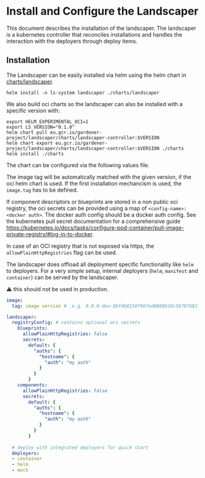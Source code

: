 # Install and Configure the Landscaper

This document describes the installation of the landscaper.
The landscaper is a kubernetes controller that reconciles installations and handles the interaction with the deployers through deploy items.

## Installation

The Landscaper can be easily installed via helm using the helm chart in [charts/landscaper](charts/landscaper).

```
helm install -n ls-system landscaper ./charts/landscaper
```

We also build oci charts so the landscaper can also be installed with a specific version with:
```
export HELM_EXPERIMENTAL_OCI=1
export LS_VERSION="0.1.0"
helm chart pull eu.gcr.io/gardener-project/landscaper/charts/landscaper-controller:$VERSION
helm chart export eu.gcr.io/gardener-project/landscaper/charts/landscaper-controller:$VERSION ./charts
helm install ./charts
```

The chart can be configured via the following values file.

The image tag will be automatically matched with the given version, if the oci helm chart is used.
If the first installation mechancism is used, the `image.tag` has to be defined.

If component descriptors or blueprints are stored in a non public oci registry, 
the oci secrets can be provided using a map of `<config-name>: <docker auth>`.
The docker auth config should be a docker auth config. 
See the kubernetes pull secret documentation for a comprehensive guide https://kubernetes.io/docs/tasks/configure-pod-container/pull-image-private-registry/#log-in-to-docker.

In case of an OCI registry that is not exposed via https, the `allowPlainHttpRegistries` flag can be used.

The landscaper does offload all deployment specific functionality like `helm` to deployers.
For a very simple setup, internal deployers (`helm`, `manifest` and `container`) can be served by the landscaper.

:warning: this should not be used in production.

```yaml
image:
  tag: image version # .e.g. 0.0.0-dev-8bf4b8150f96fed8868618c56787b81fa4e095e6

landscaper:
  registryConfig: # contains optional oci secrets
    blueprints:
      allowPlainHttpRegistries: false
      secrets:
        default: {
          "auths": {
            "hostname": {
              "auth": "my auth"
            }
          }
        }
    components:
      allowPlainHttpRegistries: false
      secrets:
        default: {
          "auths": {
            "hostname": {
              "auth": "my auth"
            }
          }
        }
  
  # deploy with integrated deployers for quick start
  deployers: 
  - container
  - helm
  - mock
```
